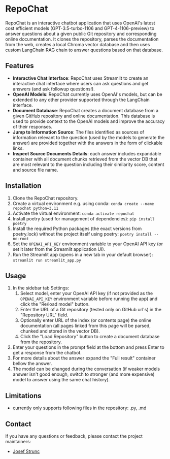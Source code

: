 # RepoChat

RepoChat is an interactive chatbot application that uses OpenAI's latest cost efficient models (GPT-3.5-turbo-1106 and GPT-4-1106-preview) to answer questions about a given public Git repository and corresponding online documentation. It clones the repository, parses the documentation from the web, creates a local Chroma vector database and then uses custom LangChain RAG chain to answer questions based on that database.

## Features

- **Interactive Chat Interface**: RepoChat uses Streamlit to create an interactive chat interface where users can ask questions and get answers (and ask followup questions!).
- **OpenAI Models**: RepoChat currently uses OpenAI's models, but can be extended to any other provider supported through the LangChain interface.
- **Document Database**: RepoChat creates a document database from a given GitHub repository and online documentation. This database is used to provide context to the OpenAI models and improve the accuracy of their responses. 
- **Jump to Information Source**: The files identified as sources of information relevant to the question (used by the models to generate the answer) are provided together with the answers in the form of clickable links.
- **Inspect Source Documents Details**: each answer includes expandable container with all document chunks retrieved from the vector DB that are most relevant to the question including their similarity score, content and source file name.


## Installation

1. Clone the RepoChat repository.
2. Create a virtual environment e.g. using conda: `conda create --name repochat python=3.11`
3. Activate the virtual environment: `conda activate repochat`
4. Install poetry (used for management of dependencies): `pip install poetry`
4. Install the required Python packages (the exact versions from poetry.lock) without the project itself using poetry: `poetry install --no-root`
3. Set the `OPENAI_API_KEY` environment variable to your OpenAI API key (or set it later from the Streamlit application UI).
4. Run the Streamlit app (opens in a new tab in your default browser): `streamlit run streamlit_app.py`

## Usage

1. In the sidebar tab Settings:
    1. Select model, enter your OpenAI API key (if not provided as the `OPENAI_API_KEY` environment variable before running the app) and click the "Re/load model" button.
    2. Enter the URL of a Git repository (tested only on GitHub url's) in the "Repository URL" field.
    3. Optionally enter URL of the index (or contents page) the online documentation (all pages linked from this page will be parsed, chunked and stored in the vector DB).
    4. Click the "Load Repository" button to create a document database from the repository.
2. Enter your questions in the prompt field at the bottom and press Enter to get a response from the chatbot.
3. For more details about the answer expand the "Full result" container bellow the answer.
4. The model can be changed during the conversation (if weaker models answer isn't good enough, switch to stronger (and more expensive) model to answer using the same chat history).

## Limitations

- currently only supports following files in the repository: .py, .md

## Contact

If you have any questions or feedback, please contact the project maintainers:

- [Josef Strunc](mailto:josef.strunc@gmail.com)
